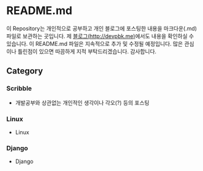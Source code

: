 # README.md

이 Repository는 개인적으로 공부하고 개인 블로그에 포스팅한 내용을 마크다운(.md) 파일로 보관하는 곳입니다. 제 [블로그(http://devpbk.me)](http://devpbk.me)에서도 내용을 확인하실 수 있습니다. 이 README.md 파일은 지속적으로 추가 및 수정될 예정입니다. 많은 관심이나 틀린점이 있으면 따끔하게 지적 부탁드리겠습니다. 감사합니다.

## Category

### Scribble

- 개발공부와 상관없는 개인적인 생각이나 각오(?) 등의 포스팅

### Linux

- Linux

### Django

- Django
